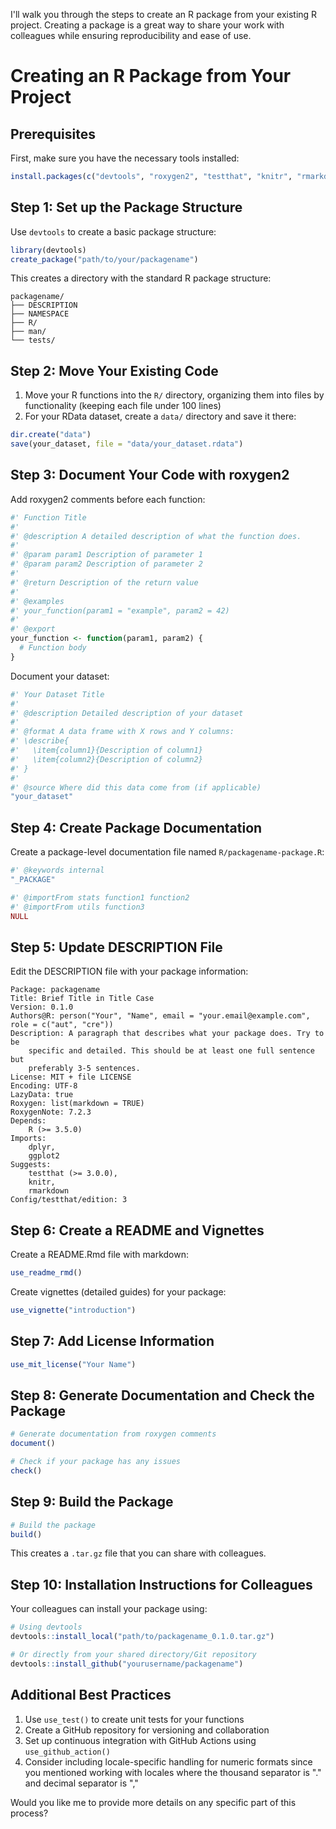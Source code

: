 I'll walk you through the steps to create an R package from your existing R project. Creating a package is a great way to share your work with colleagues while ensuring reproducibility and ease of use.

# Creating an R Package from Your Project

## Prerequisites

First, make sure you have the necessary tools installed:

```r
install.packages(c("devtools", "roxygen2", "testthat", "knitr", "rmarkdown"))
```

## Step 1: Set up the Package Structure

Use `devtools` to create a basic package structure:

```r
library(devtools)
create_package("path/to/your/packagename")
```

This creates a directory with the standard R package structure:

```
packagename/
├── DESCRIPTION
├── NAMESPACE
├── R/
├── man/
└── tests/
```

## Step 2: Move Your Existing Code

1. Move your R functions into the `R/` directory, organizing them into files by functionality (keeping each file under 100 lines)
2. For your RData dataset, create a `data/` directory and save it there:

```r
dir.create("data")
save(your_dataset, file = "data/your_dataset.rdata")
```

## Step 3: Document Your Code with roxygen2

Add roxygen2 comments before each function:

```r
#' Function Title
#' 
#' @description A detailed description of what the function does.
#' 
#' @param param1 Description of parameter 1
#' @param param2 Description of parameter 2
#' 
#' @return Description of the return value
#' 
#' @examples
#' your_function(param1 = "example", param2 = 42)
#' 
#' @export
your_function <- function(param1, param2) {
  # Function body
}
```

Document your dataset:

```r
#' Your Dataset Title
#'
#' @description Detailed description of your dataset
#'
#' @format A data frame with X rows and Y columns:
#' \describe{
#'   \item{column1}{Description of column1}
#'   \item{column2}{Description of column2}
#' }
#'
#' @source Where did this data come from (if applicable)
"your_dataset"
```

## Step 4: Create Package Documentation

Create a package-level documentation file named `R/packagename-package.R`:

```r
#' @keywords internal
"_PACKAGE"

#' @importFrom stats function1 function2
#' @importFrom utils function3
NULL
```

## Step 5: Update DESCRIPTION File

Edit the DESCRIPTION file with your package information:

```
Package: packagename
Title: Brief Title in Title Case
Version: 0.1.0
Authors@R: person("Your", "Name", email = "your.email@example.com", role = c("aut", "cre"))
Description: A paragraph that describes what your package does. Try to be 
    specific and detailed. This should be at least one full sentence but 
    preferably 3-5 sentences.
License: MIT + file LICENSE
Encoding: UTF-8
LazyData: true
Roxygen: list(markdown = TRUE)
RoxygenNote: 7.2.3
Depends: 
    R (>= 3.5.0)
Imports:
    dplyr,
    ggplot2
Suggests:
    testthat (>= 3.0.0),
    knitr,
    rmarkdown
Config/testthat/edition: 3
```

## Step 6: Create a README and Vignettes

Create a README.Rmd file with markdown:

```r
use_readme_rmd()
```

Create vignettes (detailed guides) for your package:

```r
use_vignette("introduction")
```

## Step 7: Add License Information

```r
use_mit_license("Your Name")
```

## Step 8: Generate Documentation and Check the Package

```r
# Generate documentation from roxygen comments
document()

# Check if your package has any issues
check()
```

## Step 9: Build the Package

```r
# Build the package
build()
```

This creates a `.tar.gz` file that you can share with colleagues.

## Step 10: Installation Instructions for Colleagues

Your colleagues can install your package using:

```r
# Using devtools
devtools::install_local("path/to/packagename_0.1.0.tar.gz")

# Or directly from your shared directory/Git repository
devtools::install_github("yourusername/packagename")
```

## Additional Best Practices

1. Use `use_test()` to create unit tests for your functions
2. Create a GitHub repository for versioning and collaboration
3. Set up continuous integration with GitHub Actions using `use_github_action()`
4. Consider including locale-specific handling for numeric formats since you mentioned working with locales where the thousand separator is "." and decimal separator is ","

Would you like me to provide more details on any specific part of this process?
